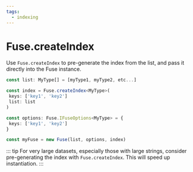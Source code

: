 ```yaml
---
tags:
  - indexing
---
```


# Fuse.createIndex <Badge text="New" type="tip"/>

Use `Fuse.createIndex` to pre-generate the index from the list, and pass it directly into the Fuse instance.

```typescript
const list: MyType[] = [myType1, myType2, etc...]

const index = Fuse.createIndex<MyType>(
 keys: ['key1', 'key2']
 list: list
)

const options: Fuse.IFuseOptions<MyType> = {
 keys: ['key1', 'key2']
}

const myFuse = new Fuse(list, options, index)
```

::: tip
For very large datasets, especially those with large strings, consider pre-generating the index with `Fuse.createIndex`. This will speed up instantiation.
:::
